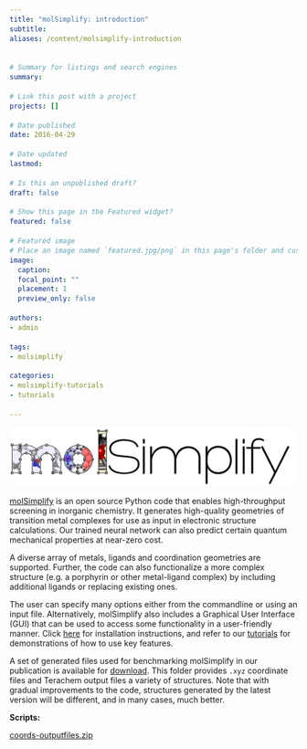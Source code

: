 ```yaml
---
title: "molSimplify: introduction"
subtitle:
aliases: /content/molsimplify-introduction
 

# Summary for listings and search engines
summary: 

# Link this post with a project
projects: []

# Date published
date: 2016-04-29

# Date updated
lastmod: 

# Is this an unpublished draft?
draft: false

# Show this page in the Featured widget?
featured: false

# Featured image
# Place an image named `featured.jpg/png` in this page's folder and customize its options here.
image:
  caption: 
  focal_point: ""
  placement: 1
  preview_only: false

authors:
- admin

tags:
- molsimplify

categories:
- molsimplify-tutorials
- tutorials

---
```

![](logo_0.png)


[molSimplify](http://onlinelibrary.wiley.com/doi/10.1002/jcc.24437/full) is an open source Python code that enables high-throughput screening in inorganic chemistry. It generates high-quality geometries of transition metal complexes for use as input in electronic structure calculations. Our trained neural network can also predict certain quantum mechanical properties at near-zero cost.


A diverse array of metals, ligands and coordination geometries are supported. Further, the code can also functionalize a more complex structure (e.g. a porphyrin or other metal-ligand complex) by including additional ligands or replacing existing ones.


The user can specify many options either from the commandline or using an input file. Alternatively, molSimplify also includes a Graphical User Interface (GUI) that can be used to access some functionality in a user-friendly manner. Click [here](../2021-10-27-installing-molsimplify/) for installation instructions, and refer to our [tutorials](../../category/molsimplify-tutorials/) for demonstrations of how to use key features.


A set of generated files used for benchmarking molSimplify in our publication is available for [download](coords-outputfiles.zip). This folder provides `.xyz` coordinate files and Terachem output files a variety of structures. Note that with gradual improvements to the code, structures generated by the latest version will be different, and in many cases, much better.


**Scripts:**

[coords-outputfiles.zip](coords-outputfiles.zip)
